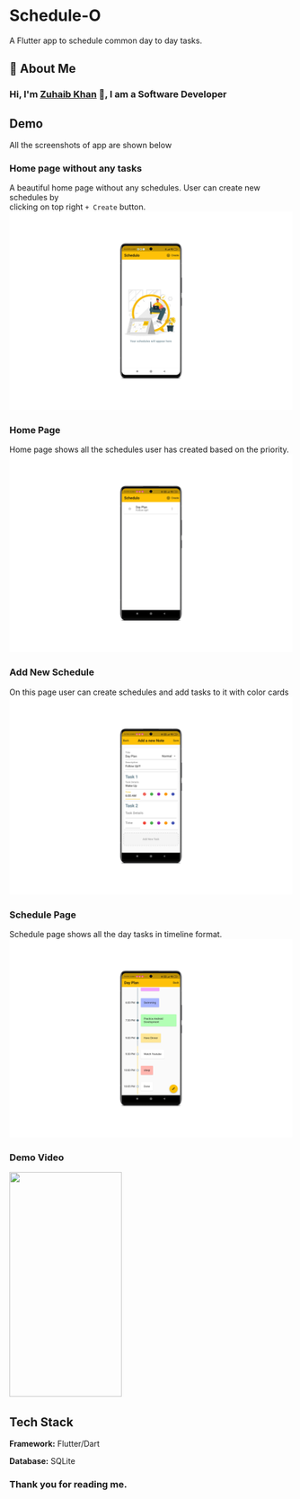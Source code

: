 
# Schedule-O

A Flutter app to schedule common day to day tasks.


## 🚀 About Me


### Hi, I'm [Zuhaib Khan](https://instagram.com/lucifer.489) 👋, I am a Software Developer


## Demo
All the screenshots of app are shown below

### Home page without any tasks
A beautiful home page without any schedules. User can create new schedules by \
clicking on top right `+ Create` button.
![](https://raw.githubusercontent.com/adnankhanmgdp/flutter-projects/main/schedulo/demo/Vivo%20X80%20Pro_Screenshot_20221006222816.png)

### Home Page
Home page shows all the schedules user has created based on the priority.
![](https://raw.githubusercontent.com/adnankhanmgdp/flutter-projects/main/schedulo/demo/Vivo%20X80%20Pro_Screenshot_20221006211623.png)

### Add New Schedule
On this page user can create schedules and add tasks to it with color cards
![](https://raw.githubusercontent.com/adnankhanmgdp/flutter-projects/main/schedulo/demo/Vivo%20X80%20Pro_Screenshot_20221006211706.png)

### Schedule Page
Schedule page shows all the day tasks in timeline format.
![](https://raw.githubusercontent.com/adnankhanmgdp/flutter-projects/main/schedulo/demo/Vivo%20X80%20Pro_Screenshot_20221006211636.png)

### Demo Video
<img src="https://github.com/adnankhanmgdp/flutter-projects/raw/main/schedulo/demo/mockup_video_AdobeExpress.gif" data-canonical-src="https://github.com/adnankhanmgdp/flutter-projects/raw/main/schedulo/demo/mockup_video_AdobeExpress.gif" width="200" height="400" />
<!-- ![](https://github.com/adnankhanmgdp/flutter-projects/raw/main/schedulo/demo/mockup_video_AdobeExpress.gif) -->

## Tech Stack

**Framework:** Flutter/Dart

**Database:** SQLite

### Thank you for reading me.
